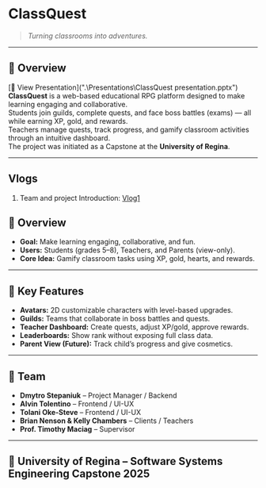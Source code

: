 # ClassQuest


> *Turning classrooms into adventures.*

---

## 🧭 Overview

[📂 View Presentation](".\Presentations\ClassQuest presentation.pptx")
**ClassQuest** is a web-based educational RPG platform designed to make learning engaging and collaborative.  
Students join guilds, complete quests, and face boss battles (exams) — all while earning XP, gold, and rewards.  
Teachers manage quests, track progress, and gamify classroom activities through an intuitive dashboard.  
The project was initiated as a Capstone at the **University of Regina**.

---

## Vlogs

1. Team and project Introduction: [Vlog1](https://www.youtube.com/watch?v=lCHaV5K9AQU)


## 🚀 Overview
- **Goal:** Make learning engaging, collaborative, and fun.  
- **Users:** Students (grades 5–8), Teachers, and Parents (view-only).  
- **Core Idea:** Gamify classroom tasks using XP, gold, hearts, and rewards.

---

## 🧩 Key Features
- **Avatars:** 2D customizable characters with level-based upgrades.  
- **Guilds:** Teams that collaborate in boss battles and quests.  
- **Teacher Dashboard:** Create quests, adjust XP/gold, approve rewards.  
- **Leaderboards:** Show rank without exposing full class data.  
- **Parent View (Future):** Track child’s progress and give cosmetics.

---

## 👥 Team
- **Dmytro Stepaniuk** – Project Manager / Backend  
- **Alvin Tolentino** – Frontend / UI-UX  
- **Tolani Oke-Steve** – Frontend / UI-UX  
- **Brian Nenson & Kelly Chambers** – Clients / Teachers  
- **Prof. Timothy Maciag** – Supervisor  

---

## 🏫 University of Regina – Software Systems Engineering Capstone 2025